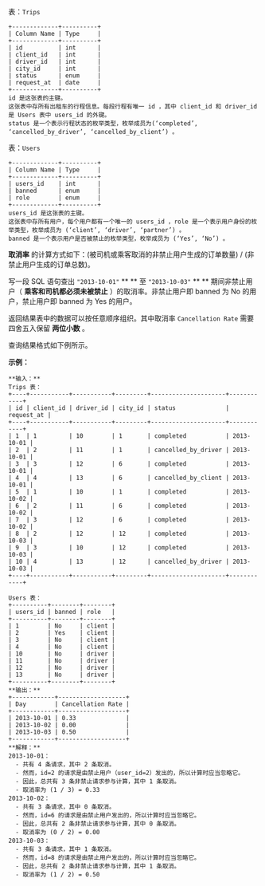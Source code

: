表：`Trips`

    
    
    +-------------+----------+
    | Column Name | Type     |
    +-------------+----------+
    | id          | int      |
    | client_id   | int      |
    | driver_id   | int      |
    | city_id     | int      |
    | status      | enum     |
    | request_at  | date     |     
    +-------------+----------+
    id 是这张表的主键。
    这张表中存所有出租车的行程信息。每段行程有唯一 id ，其中 client_id 和 driver_id 是 Users 表中 users_id 的外键。
    status 是一个表示行程状态的枚举类型，枚举成员为(‘completed’, ‘cancelled_by_driver’, ‘cancelled_by_client’) 。
    



表：`Users`

    
    
    +-------------+----------+
    | Column Name | Type     |
    +-------------+----------+
    | users_id    | int      |
    | banned      | enum     |
    | role        | enum     |
    +-------------+----------+
    users_id 是这张表的主键。
    这张表中存所有用户，每个用户都有一个唯一的 users_id ，role 是一个表示用户身份的枚举类型，枚举成员为 (‘client’, ‘driver’, ‘partner’) 。
    banned 是一个表示用户是否被禁止的枚举类型，枚举成员为 (‘Yes’, ‘No’) 。
    



**取消率** 的计算方式如下：(被司机或乘客取消的非禁止用户生成的订单数量) / (非禁止用户生成的订单总数)。

写一段 SQL 语句查出 `"2013-10-01"` ** ** 至 `"2013-10-03"` ** ** 期间非禁止用户（
**乘客和司机都必须未被禁止** ）的取消率。非禁止用户即 banned 为 No 的用户，禁止用户即 banned 为 Yes 的用户。

返回结果表中的数据可以按任意顺序组织。其中取消率 `Cancellation Rate` 需要四舍五入保留 **两位小数** 。

查询结果格式如下例所示。



**示例：**

    
    
    **输入：** 
    Trips 表：
    +----+-----------+-----------+---------+---------------------+------------+
    | id | client_id | driver_id | city_id | status              | request_at |
    +----+-----------+-----------+---------+---------------------+------------+
    | 1  | 1         | 10        | 1       | completed           | 2013-10-01 |
    | 2  | 2         | 11        | 1       | cancelled_by_driver | 2013-10-01 |
    | 3  | 3         | 12        | 6       | completed           | 2013-10-01 |
    | 4  | 4         | 13        | 6       | cancelled_by_client | 2013-10-01 |
    | 5  | 1         | 10        | 1       | completed           | 2013-10-02 |
    | 6  | 2         | 11        | 6       | completed           | 2013-10-02 |
    | 7  | 3         | 12        | 6       | completed           | 2013-10-02 |
    | 8  | 2         | 12        | 12      | completed           | 2013-10-03 |
    | 9  | 3         | 10        | 12      | completed           | 2013-10-03 |
    | 10 | 4         | 13        | 12      | cancelled_by_driver | 2013-10-03 |
    +----+-----------+-----------+---------+---------------------+------------+
    
    Users 表：
    +----------+--------+--------+
    | users_id | banned | role   |
    +----------+--------+--------+
    | 1        | No     | client |
    | 2        | Yes    | client |
    | 3        | No     | client |
    | 4        | No     | client |
    | 10       | No     | driver |
    | 11       | No     | driver |
    | 12       | No     | driver |
    | 13       | No     | driver |
    +----------+--------+--------+
    **输出：**
    +------------+-------------------+
    | Day        | Cancellation Rate |
    +------------+-------------------+
    | 2013-10-01 | 0.33              |
    | 2013-10-02 | 0.00              |
    | 2013-10-03 | 0.50              |
    +------------+-------------------+
    **解释：**
    2013-10-01：
      - 共有 4 条请求，其中 2 条取消。
      - 然而，id=2 的请求是由禁止用户（user_id=2）发出的，所以计算时应当忽略它。
      - 因此，总共有 3 条非禁止请求参与计算，其中 1 条取消。
      - 取消率为 (1 / 3) = 0.33
    2013-10-02：
      - 共有 3 条请求，其中 0 条取消。
      - 然而，id=6 的请求是由禁止用户发出的，所以计算时应当忽略它。
      - 因此，总共有 2 条非禁止请求参与计算，其中 0 条取消。
      - 取消率为 (0 / 2) = 0.00
    2013-10-03：
      - 共有 3 条请求，其中 1 条取消。
      - 然而，id=8 的请求是由禁止用户发出的，所以计算时应当忽略它。
      - 因此，总共有 2 条非禁止请求参与计算，其中 1 条取消。
      - 取消率为 (1 / 2) = 0.50
    

